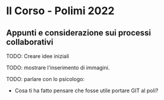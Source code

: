 # Il Corso - Polimi 2022

## Appunti e considerazione sui processi collaborativi

TODO: Creare idee iniziali

TODO: mostrare l'inserimento di immagini.

TODO: parlare con lo psicologo:
- Cosa ti ha fatto pensare che fosse utile portare GIT al poli?
